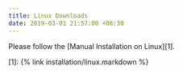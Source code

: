 ```yaml
---
title: Linux Downloads
date: 2019-03-01 21:57:00 +06:30
---
```


Please follow the [Manual Installation on Linux][1].

[1]: {% link installation/linux.markdown %}
